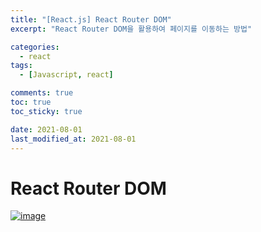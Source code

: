```yaml
---
title: "[React.js] React Router DOM"
excerpt: "React Router DOM을 활용하여 페이지를 이동하는 방법"

categories:
  - react
tags:
  - [Javascript, react]

comments: true
toc: true
toc_sticky: true

date: 2021-08-01
last_modified_at: 2021-08-01
---
```


# React Router DOM

[![image](https://user-images.githubusercontent.com/86935775/127979398-8f7bc91b-54e6-428e-b0b9-a0115ed05e80.png)](https://reactrouter.com/web/guides/quick-start)
